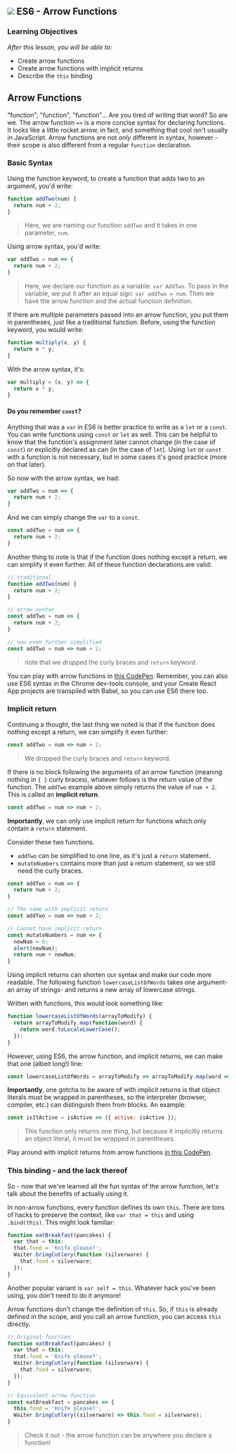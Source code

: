 ## ![](https://ga-dash.s3.amazonaws.com/production/assets/logo-9f88ae6c9c3871690e33280fcf557f33.png) ES6 - Arrow Functions


### Learning Objectives
*After this lesson, you will be able to:*
- Create arrow functions
- Create arrow functions with implicit returns
- Describe the `this` binding


## Arrow Functions

"function", "function", "function"... Are you tired of writing that word? So are we. The arrow function `=>` is a more concise syntax for declaring functions. It looks like a little rocket arrow, in fact, and something that cool isn't usually in JavaScript. Arrow functions are not _only_ different in syntax, however - their scope is also different from a regular `function` declaration.

### Basic Syntax

Using the function keyword, to create a function that adds two to an argument, you'd write:

```javascript
function addTwo(num) {
  return num + 2;
}
```

> Here, we are naming our function `addTwo` and it takes in one parameter, `num`.

Using arrow syntax, you'd write:

```javascript
var addTwo = num => {
  return num + 2;
}
```

> Here, we declare our function as a variable: `var AddTwo`. To pass in the variable, we put it after an equal sign: `var addTwo = num`. Then we have the arrow function and the actual function definition.

If there are multiple parameters passed into an arrow function, you put them in parentheses, just like a traditional function. Before, using the function keyword, you would write:

```javascript
function multiply(x, y) {
  return x * y;
}
```

With the arrow syntax, it's:
```javascript
var multiply = (x, y) => {
  return x * y;
}
```

#### Do you remember `const`?
Anything that was a `var` in ES6 is better practice to write as a `let` or a `const`.
You can write functions using `const` or `let` as well. This can be helpful to know that the function's assignment later cannot change (in the case of `const`) or explicitly declared as can (in the case of `let`). Using `let` or `const` with a function is not necessary, but in some cases it's good practice (more on that later).

So now with the arrow syntax, we had:
```javascript
var addTwo = num => {
  return num + 2;
}
```
And we can simply change the `var` to a `const`.
```javascript
const addTwo = num => {
  return num + 2;
}
```
Another thing to note is that if the function does nothing except a return, we can simplify it even further. All of these function declarations are valid:

```javascript
// traditional
function addTwo(num) {
  return num + 2;
}

// arrow syntax
const addTwo = num => {
  return num + 2;
}

// now even further simplified
const addTwo = num => num + 2;
```
> note that we dropped the curly braces and `return` keyword

You can play with arrow functions in [this CodePen](https://codepen.io/SuperTernary/pen/qjQPzY). Remember, you can also use ES6 syntax in the Chrome dev-tools console, and your Create React App projects are transpiled with Babel, so you can use ES6 there too.


### Implicit return

Continuing a thought, the last thing we noted is that if the function does nothing except a return, we can simplify it even further:

```javascript
const addTwo = num => num + 2;
```
> We dropped the curly braces and `return` keyword.

If there is no block following the arguments of an arrow function (meaning nothing in `{ }` curly braces), whatever follows is the return value of the function. The `addTwo` example above simply returns the value of `num + 2`. This is called an **implicit return**.
```js
const addTwo = num => num + 2;
```
**Importantly**, we can only use implicit return for functions which only contain a `return` statement.

Consider these two functions.

- `addTwo` can be simplified to one line, as it's just a `return` statement.
- `mutateNumbers` contains more than just a return statement, so we still need the curly braces.

```javascript
const addTwo = num => {
  return num + 2;
}

// The same with implicit return
const addTwo = num => num + 2;

// Cannot have implicit return
const mutateNumbers = num => {
  newNum = 6;
  alert(newNum);
  return num + newNum;
}
```

Using implicit returns can shorten our syntax and make our code more readable. The following function `lowercaseListOfWords` takes one argument- an array of strings- and returns a new array of lowercase strings.

Written with functions, this would look something like:

```javascript
function lowercaseListOfWords(arrayToModify) {
  return arrayToModify.map(function(word) {
    return word.toLocaleLowerCase();
  });
}
```

However, using ES6, the arrow function, and implicit returns, we can make that one (albeit long!) line:

```javascript
const lowercaseListOfWords = arrayToModify => arrayToModify.map(word => word.toLocaleLowerCase());
```

**Importantly**, one gotcha to be aware of with implicit returns is that object literals must be wrapped in parentheses, so the interpreter (browser, compiler, etc.) can distinguish them from blocks. An example:

```javascript
const isItActive = isActive => ({ active: isActive });
```

> This function only returns one thing, but because it implicitly returns an object literal, it must be wrapped in parentheses.

Play around with implicit returns from arrow functions [in this CodePen](https://codepen.io/SuperTernary/pen/ZymXgK?editors=001).

### This binding - and the lack thereof

So - now that we've learned all the fun syntax of the arrow function, let's talk about the benefits of actually using it.

In non-arrow functions, every function defines its own `this`. There are tons of hacks to preserve the context, like `var that = this` and using `.bind(this)`. This might look familiar:

```javascript
function eatBreakfast(pancakes) {
  var that = this;
  that.food = 'Knife please?';
  Waiter.bringCutlery(function (silverware) {
    that.food = silverware;
  });
}
```

Another popular variant is `var self = this`. Whatever hack you've been using, you don't need to do it anymore!

Arrow functions don't change the definition of `this`. So, if `this` is already defined in the scope, and you call an arrow function, you can access `this` directly.

```javascript
// Original function
function eatBreakfast(pancakes) {
  var that = this;
  that.food = 'Knife please?';
  Waiter.bringCutlery(function (silverware) {
    that.food = silverware;
  });
}

// Equivalent arrow function
const eatBreakfast = pancakes => {
  this.food = 'Knife please?';
  Waiter.bringCutlery((silverware) => this.food = silverware);
}
```

> Check it out - the arrow function can be anywhere you declare a function!
